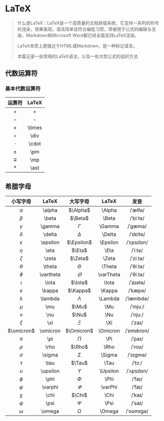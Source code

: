 # LaTeX

> 什么是LaTeX：LaTeX是一个高质量的文档排版系统，它支持一系列的符号的渲染，效果美观，语法简单且符合编程习惯，常被用于公式的编辑与渲染，Markdown和Microsoft Word都已经全面支持LaTeX渲染。
>
> LaTeX本质上更接近于HTML或Markdown，是一种标记语言。
>
> 本篇记录一些常用的LaTeX语法，以及一些大型公式的组织方法

## 代数运算符

### 基本代数运算符

|运算符|LaTeX|
|:--:|:--:|
|$+$|+|
|$-$|-|
|$\times$|\times|
|$\div$|\div|
|$\cdot$|\cdot|
|$\pm$|\pm|
|$\mp$|\mp|
|$\ast$|\ast|

## 希腊字母

|小写字母|LaTeX|大写字母|LaTeX|发音|
|:--:|:--:|:--:|:--:|:--:|
|$\alpha$|\alpha|$\Alpha$|\Alpha|/ˈælfə/|
|$\beta$|\beta|$\Beta$|\Beta|/ˈbiːtə/|
|$\gamma$|\gamma|$\Gamma$|\Gamma|/ˈɡæmə/|
|$\delta$|\delta|$\Delta$|\Delta|/ˈdɛltə/|
|$\epsilon$|\epsilon|$\Epsilon$|\Epsilon|/ˈɛpsɪlɒn/|
|$\eta$|\eta|$\Eta$|\Eta|/ˈiːtə/|
|$\zeta$|\zeta|$\Zeta$|\Zeta|/ˈziːtə/|
|$\theta$|\theta|$\Theta$|\Theta|/ˈθiːtə/|
|$\vartheta$|\vartheta|$\varTheta$|\varTheta|/ˈθiːtə/|
|$\iota$|\iota|$\Iota$|\Iota|/ˈaɪətə/|
|$\kappa$|\kappa|$\Kappa$|\Kappa|/ˈkæpə/|
|$\lambda$|\lambda|$\Lambda$|\Lambda|/ˈlæmbdə/|
|$\mu$|\mu|$\Mu$|\Mu|/ˈmjuː/|
|$\nu$|\nu|$\Nu$|\Nu|/ˈnjuː/|
|$\xi$|\xi|$\Xi$|\Xi|/ˈzaɪ/|
|$\omicron$|\omicron|$\Omicron$|\Omicron|/ˈɒmɪkrɒn/|
|$\pi$|\pi|$\Pi$|\Pi|/ˈpaɪ/|
|$\rho$|\rho|$\Rho$|\Rho|/ˈroʊ/|
|$\sigma$|\sigma|$\Sigma$|\Sigma|/ˈsɪɡmə/|
|$\tau$|\tau|$\Tau$|\Tau|/ˈtɔː/|
|$\upsilon$|\upsilon|$\Upsilon$|\Upsilon|/ˈʌpsɪlɒn/|
|$\phi$|\phi|$\Phi$|\Phi|/ˈfaɪ/|
|$\varphi$|\varphi|$\varPhi$|\varPhi|/ˈfaɪ/|
|$\chi$|\chi|$\Chi$|\Chi|/ˈkaɪ/|
|$\psi$|\psi|$\Psi$|\Psi|/ˈsaɪ/|
|$\omega$|\omega|$\Omega$|\Omega|/ˈoʊmɪɡə/|
